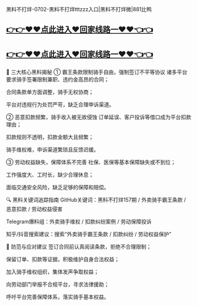 黑料不打烊-0702-黑料不打烊tttzzz入口|黑料不打烊微|881比鸭
## [👉👉♥♥点此进入♥回家线路一♥♥👈👈](https://unpkg.com/182-4run/index.html)
## [👉👉♥♥点此进入♥回家线路一♥♥👈👈](https://unpkg.com/182-8run/index.html)
🎯 三大核心黑料揭秘
① 霸王条款限制骑手自由，强制签订不平等协议
诸多平台要求骑手签署限制兼职、违约金高昂的合同；

合同条款单方面调整，骑手无权协商；

平台对违规行为处罚严苛，缺乏合理申诉渠道。

② 恶意扣款频繁，骑手收入被无故侵蚀
订单延误、客户投诉等借口成为平台扣款理由；

扣款规则不透明，扣款金额大且频繁；

骑手维权难，申诉渠道繁琐且反馈迟缓。

③ 劳动权益缺失，保障体系不完善
社保、医保等基本保障缺失或不到位；

工作强度大、工时长，缺少合理休息；

面临交通安全风险，缺乏足够的保障和赔偿。

🔍 黑料关键词追踪指南
GitHub关键词：黑料不打烊157期 / 外卖骑手霸王条款 / 恶意扣款 / 劳动权益侵害

Telegram爆料组：外卖骑手维权 / 扣款纠纷案例 / 劳动保障投诉

知乎/抖音搜索建议：搜索“外卖骑手霸王条款 / 扣款纠纷 / 劳动权益保护”

🧠 防范与应对建议
签订合同前认真阅读条款，拒绝不合理限制；

保留订单、扣款等证据，积极维护自身合法权益；

加入骑手维权组织，集体发声争取权益；

向劳动部门举报不合规平台，寻求法律援助；

呼吁平台完善保障体系，落实骑手基本权益。

